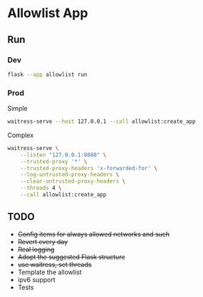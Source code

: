 # Allowlist App

## Run

### Dev

```bash
flask --app allowlist run
```

### Prod

Simple

```bash
waitress-serve --host 127.0.0.1 --call allowlist:create_app
```

Complex

```bash
waitress-serve \
    --listen "127.0.0.1:8080" \
    --trusted-proxy '*' \
    --trusted-proxy-headers 'x-forwarded-for' \
    --log-untrusted-proxy-headers \
    --clear-untrusted-proxy-headers \
    --threads 4 \
    --call allowlist:create_app
```

## TODO

* ~~Config items for always allowed networks and such~~
* ~~Revert every day~~
* ~~Real logging~~
* ~~Adopt the suggested Flask structure~~
* ~~use waitress, set threads~~
* Template the allowlist
* ipv6 support
* Tests
